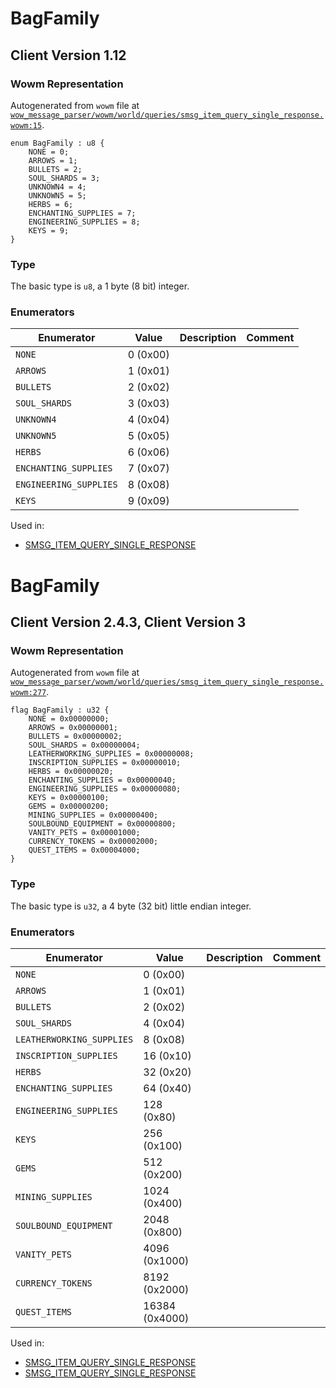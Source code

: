 # BagFamily

## Client Version 1.12

### Wowm Representation

Autogenerated from `wowm` file at [`wow_message_parser/wowm/world/queries/smsg_item_query_single_response.wowm:15`](https://github.com/gtker/wow_messages/tree/main/wow_message_parser/wowm/world/queries/smsg_item_query_single_response.wowm#L15).

```rust,ignore
enum BagFamily : u8 {
    NONE = 0;
    ARROWS = 1;
    BULLETS = 2;
    SOUL_SHARDS = 3;
    UNKNOWN4 = 4;
    UNKNOWN5 = 5;
    HERBS = 6;
    ENCHANTING_SUPPLIES = 7;
    ENGINEERING_SUPPLIES = 8;
    KEYS = 9;
}
```
### Type
The basic type is `u8`, a 1 byte (8 bit) integer.
### Enumerators
| Enumerator | Value  | Description | Comment |
| --------- | -------- | ----------- | ------- |
| `NONE` | 0 (0x00) |  |  |
| `ARROWS` | 1 (0x01) |  |  |
| `BULLETS` | 2 (0x02) |  |  |
| `SOUL_SHARDS` | 3 (0x03) |  |  |
| `UNKNOWN4` | 4 (0x04) |  |  |
| `UNKNOWN5` | 5 (0x05) |  |  |
| `HERBS` | 6 (0x06) |  |  |
| `ENCHANTING_SUPPLIES` | 7 (0x07) |  |  |
| `ENGINEERING_SUPPLIES` | 8 (0x08) |  |  |
| `KEYS` | 9 (0x09) |  |  |

Used in:
* [SMSG_ITEM_QUERY_SINGLE_RESPONSE](smsg_item_query_single_response.md)

# BagFamily

## Client Version 2.4.3, Client Version 3

### Wowm Representation

Autogenerated from `wowm` file at [`wow_message_parser/wowm/world/queries/smsg_item_query_single_response.wowm:277`](https://github.com/gtker/wow_messages/tree/main/wow_message_parser/wowm/world/queries/smsg_item_query_single_response.wowm#L277).

```rust,ignore
flag BagFamily : u32 {
    NONE = 0x00000000;
    ARROWS = 0x00000001;
    BULLETS = 0x00000002;
    SOUL_SHARDS = 0x00000004;
    LEATHERWORKING_SUPPLIES = 0x00000008;
    INSCRIPTION_SUPPLIES = 0x00000010;
    HERBS = 0x00000020;
    ENCHANTING_SUPPLIES = 0x00000040;
    ENGINEERING_SUPPLIES = 0x00000080;
    KEYS = 0x00000100;
    GEMS = 0x00000200;
    MINING_SUPPLIES = 0x00000400;
    SOULBOUND_EQUIPMENT = 0x00000800;
    VANITY_PETS = 0x00001000;
    CURRENCY_TOKENS = 0x00002000;
    QUEST_ITEMS = 0x00004000;
}
```
### Type
The basic type is `u32`, a 4 byte (32 bit) little endian integer.
### Enumerators
| Enumerator | Value  | Description | Comment |
| --------- | -------- | ----------- | ------- |
| `NONE` | 0 (0x00) |  |  |
| `ARROWS` | 1 (0x01) |  |  |
| `BULLETS` | 2 (0x02) |  |  |
| `SOUL_SHARDS` | 4 (0x04) |  |  |
| `LEATHERWORKING_SUPPLIES` | 8 (0x08) |  |  |
| `INSCRIPTION_SUPPLIES` | 16 (0x10) |  |  |
| `HERBS` | 32 (0x20) |  |  |
| `ENCHANTING_SUPPLIES` | 64 (0x40) |  |  |
| `ENGINEERING_SUPPLIES` | 128 (0x80) |  |  |
| `KEYS` | 256 (0x100) |  |  |
| `GEMS` | 512 (0x200) |  |  |
| `MINING_SUPPLIES` | 1024 (0x400) |  |  |
| `SOULBOUND_EQUIPMENT` | 2048 (0x800) |  |  |
| `VANITY_PETS` | 4096 (0x1000) |  |  |
| `CURRENCY_TOKENS` | 8192 (0x2000) |  |  |
| `QUEST_ITEMS` | 16384 (0x4000) |  |  |

Used in:
* [SMSG_ITEM_QUERY_SINGLE_RESPONSE](smsg_item_query_single_response.md)
* [SMSG_ITEM_QUERY_SINGLE_RESPONSE](smsg_item_query_single_response.md)

